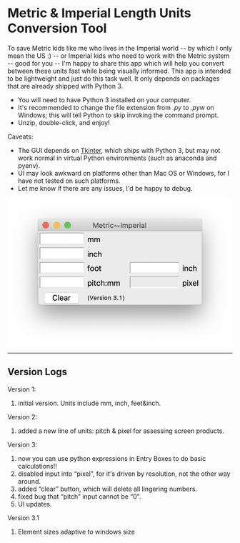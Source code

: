 # Metric & Imperial Length Units Conversion Tool
To save Metric kids like me who lives in the Imperial world -- by which I only mean the US :) -- or Imperial kids who need to work with the Metric system -- good for you -- I'm happy to share this app which will help you convert between these units fast while being visually informed. This app is intended to be lightweight and just do this task well. It only depends on packages that are already shipped with Python 3. 

* You will need to have Python 3 installed on your computer.
* It's recommended to change the file extension from *.py* to *.pyw* on Windows; this will tell Python to skip invoking the command prompt.
* Unzip, double-click, and enjoy!

Caveats:
* The GUI depends on [Tkinter](https://docs.python.org/3/library/tkinter.html), which ships with Python 3, but may not work normal in virtual Python environments (such as anaconda and pyenv).
* UI may look awkward on platforms other than Mac OS or Windows, for I have not tested on such platforms.
* Let me know if there are any issues, I'd be happy to debug.

![](/ScreenshotMacV3.1.png)

---
## Version Logs
Version 1:
1. initial version. Units include mm, inch, feet&inch.

Version 2:
1. added a new line of units: pitch & pixel for assessing screen products. 

Version 3:
1. now you can use python expressions in Entry Boxes to do basic calculations!!
2. disabled input into “pixel”, for it's driven by resolution, not the other way around.
3. added “clear” button, which will delete all lingering numbers.
4. fixed bug that “pitch” input cannot be “0".
5. UI updates.

Version 3.1
1. Element sizes adaptive to windows size


